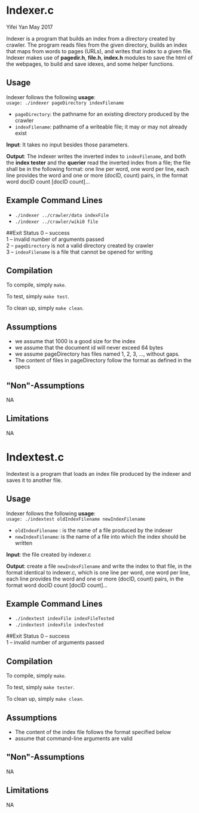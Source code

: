 
# Indexer.c

Yifei Yan May 2017

Indexer is a program that builds an index from a directory created by crawler. The program reads files from the given directory, builds an index that maps from words to pages (URLs), and writes that index to a given file. Indexer makes use of **pagedir.h**, **file.h**, **index.h** modules to save the html of the webpages, to build and save idexes, and some helper functions.

## Usage
Indexer follows the following **usage**:  
`usage: ./indexer pageDirectory indexFilename`

* `pageDirectory`: the pathname for an existing directory produced by the crawler
* `indexFilename`: pathname of a writeable file; it may or may not already exist

**Input**: It takes no input besides those parameters.

**Output**: The indexer writes the inverted index to `indexFilename`, and both the **index tester** and the **querier** read the inverted index from a file; the file shall be in the following format: one line per word, one word per line, each line provides the word and one or more (docID, count) pairs, in the format word docID count [docID count]…

## Example Command Lines

* `./indexer ../crawler/data indexFile`
* `./indexer ../crawler/wiki0 file`

##Exit Status
0 – success  
1 – invalid number of arguments passed  
2 – `pageDirectory` is not a valid directory created by crawler  
3 – `indexFilename` is a file that cannot be opened for writing 

## Compilation

To compile, simply `make`.  

To test, simply `make test`.

To clean up, simply `make clean`.

## Assumptions

* we assume that 1000 is a good size for the index
* we assume that the document id will never exceed 64 bytes
* we assume pageDirectory has files named 1, 2, 3, …, without gaps.
* The content of files in pageDirectory follow the format as defined in the specs

## "Non"-Assumptions

NA

## Limitations
NA

# Indextest.c

Indextest is a program that loads an index file produced by the indexer and saves it to another file.

## Usage
Indexer follows the following **usage**:  
`usage: ./indextest oldIndexFilename newIndexFilename`

* `oldIndexFilename` : is the name of a file produced by the indexer
* `newIndexFilename`: is the name of a file into which the index should be written

**Input**: the file created by indexer.c

**Output**: create a file `newIndexFilename` and write the index to that file, in the format identical to indexer.c, which is one line per word, one word per line, each line provides the word and one or more (docID, count) pairs, in the format word docID count [docID count]…

## Example Command Lines

* `./indextest indexFile indexFileTested`
* `./indextest indexFile indexTested`

##Exit Status
0 – success  
1 – invalid number of arguments passed

## Compilation

To compile, simply `make`.  

To test, simply `make tester`.

To clean up, simply `make clean`.
## Assumptions
* The content of the index file follows the format specified below
* assume that command-line arguments are valid

## "Non"-Assumptions
NA

## Limitations
NA
